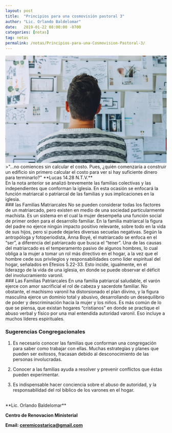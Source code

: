 ```yaml
---
layout: post
title:  "Principios para una cosmovisión pastoral 3"
author: "Lic. Orlando Baldelomar"
date:   2019-01-22 08:00:00 -0700
categories: [notas]
tag: notas
permalink: /notas/Principios-para-una-Cosmovision-Pastoral-3/
---
```

<img src="/assets/img/cosmovision.jpeg" class="img-fluid" alt="Responsive image">

<br>
>"...no comiences sin calcular el costo. Pues, ¿quién comenzaría a construir un edificio sin primero calcular el costo para ver si hay suficiente dinero para terminarlo?"
**Lucas 14.28 N.T.V.**


<br>
En la nota anterior se  analizó brevemente las familias colectivas y las independientes que conforman la iglesia.   En esta ocasión se enfocará la función matriarcal o patriarcal de las familias y sus implicaciones en la iglesia.

<br>
### las Familias Matriarcales
No se pueden considerar todas los factores de un matriarcado, pero existen en medio de una sociedad particularmente machista. Es un sistema en el cual la mujer desempeña una función social de primer orden para el desarrollo familiar. En la familia matriarcal la figura del padre no ejerce ningún impacto positivo relevante, sobre todo en la vida de sus hijos, pero si puede dejarles diversas secuelas negativas. Según la antropóloga y fotoperiodista, Anna Boyé, el matriarcado se enfoca en el “ser”, a diferencia del patriarcado que busca el “tener”.
Una de las causas del matriarcado es el temperamento pasivo de algunos hombres, lo cual obliga a la mujer a tomar un rol más directivo en el hogar, a la vez que el hombre cede sus privilegios y responsabilidades como líder espiritual del hogar, señalados en Efesios 5.22-33. Esto incide, igualmente, en el liderazgo de la vida de una iglesia, en donde se puede observar el déficit del involucramiento varonil.

<br>
### Las Familias Patriarcales
En una familia patriarcal saludable, el varón ejerce con amor sacrificial el rol de cabeza y sacerdote familiar. No obstante, el machismo varonil ha distorsionado el plan diivino, y la figura masculina ejerce un  dominio  total y abusivo, desarrollando un desequilibrio de poder  y descriminación hacia la mujer y 	los niños.    Es más común de lo que se piensa, que existan hogares “cristianos” en donde se practique el abuso verbal y físico por una mal entendida autoridad varonil.  Eso incluye a muchos líderes espirituales.
 
<br>
<h3 class="text-center">Sugerencias Congregacionales</h3>

1. Es necesario conocer las familias que conforman  una congregación para saber como trabajar con ellas. Muchas estrategias y planes que pueden ser exitosos, fracasan debido al desconocimiento de las personas involucradas.

2. Conocer a las familias ayuda a resolver y prevenir conflictos  que éstas pueden experimentar. 

3. Es indispensable hacer conciencia sobre el abuso de autoridad, y la responsabilidad del rol bíblico de los varones en el hogar.


<br>
**Lic. Orlando Baldelomar**

**Centro de Renovacion Ministerial**

**Email: ceremicostarica@gmail.com**

